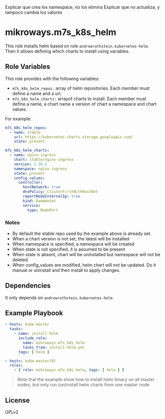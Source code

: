 Explicar que crea los namespace, no los elimina
Explicar que no actualiza, y tampoco cambia los valores


# mikroways.m7s_k8s_helm

This role installs helm based on role `andrewrothstein.kubernetes-helm`. Then it
allows defining which charts to install using variables.

## Role Variables

This role provides with the following variables:

* `m7s_k8s_helm_repos:` array of helm repositories. Each member must define a
  name and a url.
* `m7s_k8s_helm_charts:` arrayof charts to install. Each member must define a
  name, a chart name a version of chart a namespace and chart values.

For example:

```yaml
m7s_k8s_helm_repos:
  - name: stable
    url: https://kubernetes-charts.storage.googleapis.com/
    state: present

m7s_k8s_helm_charts:
  - name: nginx-ingress
    chart: stable/nginx-ingress
    version: 1.26.2
    namespace: nginx-ingress
    state: present
    config_values:
      controller:
        hostNetwork: true
        dnsPolicy: ClusterFirstWithHostNet
        reportNodeInternalIp: true
        kind: DaemonSet
        service:
          type: NodePort
```

### Notes

* By default the stable repo used by the example above is already set.
* When a chart version is not set, the latest will be installed
* When namespace is specified, a namespace will be created
* When state is not specified, it is assumed to be present
* When state is absent, chart will be uninstalled but namespace will not be
  deleted
* When config_values are modified, helm chart will not be updated. Do it manual
  or uninstall and then install to apply changes.

## Dependencies

It only depends on `andrewrothstein.kubernetes-helm`

## Example Playbook

```yaml
- hosts: kube-master
  tasks:
    - name: install helm
      include_role:
        name: mikroways.m7s_k8s_helm
        tasks_from: install-helm.yml
      tags: [ helm ]

- hosts: kube-master[0]
  roles:
    - { role: mikroways.m7s_k8s_helm, tags: [ helm ] }

```
> Note that the example show how to install helm binary on all master nodes, but
> only run (un)install helm charts from one master node


## License

GPLv2

